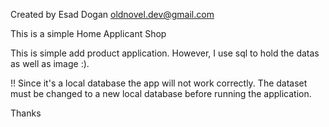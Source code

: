 Created by Esad Dogan oldnovel.dev@gmail.com

This is a simple Home Applicant Shop

This is simple add product application. However, I use sql to hold the datas as well as image :).
 
!! Since it's a local database the app will not work correctly. The dataset must be changed to a new local database before running the application.

Thanks
